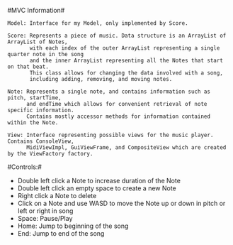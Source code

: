 #MVC Information#

    Model: Interface for my Model, only implemented by Score.

    Score: Represents a piece of music. Data structure is an ArrayList of ArrayList of Notes,
           with each index of the outer ArrayList representing a single quarter note in the song
           and the inner ArrayList representing all the Notes that start on that beat.
           This class allows for changing the data involved with a song,
           including adding, removing, and moving notes.

    Note: Represents a single note, and contains information such as pitch, startTime,
          and endTime which allows for convenient retrieval of note specific information.
          Contains mostly accessor methods for information contained within the Note.

    View: Interface representing possible views for the music player. Contains ConsoleView,
          MidiViewImpl, GuiViewFrame, and CompositeView which are created by the ViewFactory factory.

#Controls:#

* Double left click a Note to increase duration of the Note
* Double left click an empty space to create a new Note
* Right click a Note to delete
* Click on a Note and use WASD to move the Note up or down in pitch or left or right in song
* Space: Pause/Play
* Home: Jump to beginning of the song
* End: Jump to end of the song